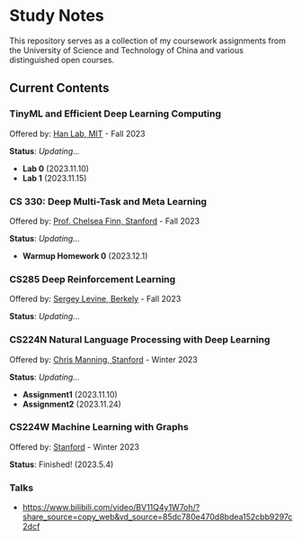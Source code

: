 # Study Notes

This repository serves as a collection of my coursework assignments from the University of Science and Technology of China and various distinguished open courses.

## Current Contents

### TinyML and Efficient Deep Learning Computing

Offered by: [Han Lab, MIT](https://hanlab.mit.edu/courses/2023-fall-65940) - Fall 2023

**Status**: _Updating..._

- **Lab 0** (2023.11.10)
- **Lab 1** (2023.11.15)

### CS 330: Deep Multi-Task and Meta Learning

Offered by: [Prof. Chelsea Finn, Stanford](https://cs330.stanford.edu/) - Fall 2023

**Status**: _Updating..._
- **Warmup Homework 0** (2023.12.1)


### CS285 Deep Reinforcement Learning

Offered by: [Sergey Levine, Berkely](https://rail.eecs.berkeley.edu/deeprlcourse/) - Fall 2023

**Status**: _Updating..._



### CS224N Natural Language Processing with Deep Learning

Offered by: [Chris Manning, Stanford](https://web.stanford.edu/class/cs224n/) - Winter 2023

**Status**: _Updating..._

- **Assignment1** (2023.11.10)
- **Assignment2** (2023.11.24)


### CS224W Machine Learning with Graphs

Offered by: [Stanford](https://snap.stanford.edu/class/cs224w-2023/) - Winter 2023

**Status**: Finished! (2023.5.4)




### Talks 

- https://www.bilibili.com/video/BV11Q4y1W7oh/?share_source=copy_web&vd_source=85dc780e470d8bdea152cbb9297c2dcf